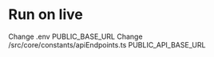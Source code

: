 # Run on live
Change .env PUBLIC_BASE_URL
Change /src/core/constants/apiEndpoints.ts PUBLIC_API_BASE_URL